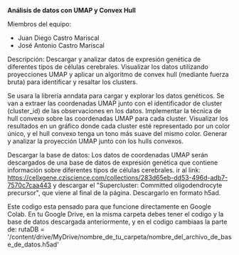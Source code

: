 **Análisis de datos con UMAP y Convex Hull**

Miembros del equipo:
- Juan Diego Castro Mariscal
- José Antonio Castro Mariscal

Descripción:
Descargar y analizar datos de expresión genética de diferentes tipos de células cerebrales. Visualizar los datos utilizando proyecciones UMAP y aplicar un algoritmo de convex hull (mediante fuerza bruta) para identificar y resaltar los clusters. 

Se usara la librería anndata para cargar y explorar los datos genéticos.
Se van a extraer las coordenadas UMAP junto con el identificador de cluster (cluster_id) de las observaciones en los datos.
Implementar la técnica de hull convexo sobre las coordenadas UMAP para cada cluster.
Visualizar los resultados en un gráfico donde cada cluster esté representado por un color único, y el hull convexo tenga un tono más suave del mismo color.
Generar y analizar la proyección UMAP junto con los hulls convexos.

Descargar la base de datos:
Los datos de coordenadas UMAP serán descargados de una base de datos de expresión genética que contiene información sobre diferentes tipos de células cerebrales.
ir al link: https://cellxgene.cziscience.com/collections/283d65eb-dd53-496d-adb7-7570c7caa443 y descargar el "Supercluster: Committed oligodendrocyte precursor", que viene al final de la página. Descargarlo en formato h5ad.

Este codigo esta pensado para que funcione directamente en Google Colab.
En tu Google Drive, en la misma carpeta debes tener el codigo y la base de datos descargada anteriormente, y en el codigo cambiaas la parte de:
rutaDB = '/content/drive/MyDrive/nombre_de_tu_carpeta/nombre_del_archivo_de_base_de_datos.h5ad'
